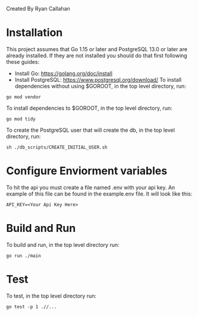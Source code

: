 Created By Ryan Callahan

# Installation

This project assumes that Go 1.15 or later and PostgreSQL 13.0 or later are already installed. If they are not installed you should do that first following these guides:

-   Install Go: https://golang.org/doc/install
-   Install PostgreSQL: https://www.postgresql.org/download/
    To install dependencies without using $GOROOT, in the top level directory, run:

```
go mod vendor
```

To install dependencies to $GOROOT, in the top level directory, run:

```
go mod tidy
```

To create the PostgreSQL user that will create the db, in the top level directory, run:

```
sh ./db_scripts/CREATE_INITIAL_USER.sh
```

# Configure Enviorment variables

To hit the api you must create a file named .env with your api key. An example of this file can be found in the example.env file. It will look like this:

```
API_KEY=<Your Api Key Here>
```

# Build and Run

To build and run, in the top level directory run:

```
go run ./main
```

# Test

To test, in the top level directory run:

```
go test -p 1 .//...
```
